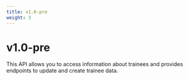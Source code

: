 ```yaml
---
title: v1.0-pre
weight: 3
---
```


# v1.0-pre


This API allows you to access information about trainees and provides endpoints to update and create trainee data.